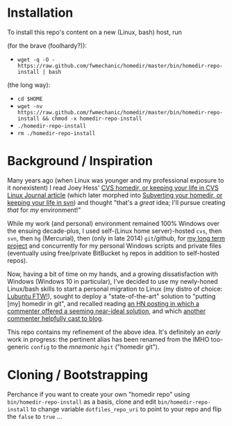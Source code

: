 # Installation

To install this repo's content on a new (Linux, bash) host, run

(for the brave (foolhardy?)):
 * `wget -q -O - https://raw.github.com/fwmechanic/homedir/master/bin/homedir-repo-install | bash`

(the long way):
 * `cd $HOME`
 * `wget -nv https://raw.github.com/fwmechanic/homedir/master/bin/homedir-repo-install && chmod -x homedir-repo-install`
 * `./homedir-repo-install`
 * `rm ./homedir-repo-install`

# Background / Inspiration

Many years ago (when Linux was younger and my professional exposure to it
nonexistent) I read Joey Hess' [CVS homedir, or keeping your life in
CVS](https://joeyh.name/cvshome/) [Linux Journal
article](http://www.linuxjournal.com/article/5976) (which later morphed into
[Subverting your homedir, or keeping your life in
svn](http://joeyh.name/svnhome/)) and thought "that's a _great_ idea; I'll
pursue creating _that_ for _my_ environment!"

While my work (and personal) environment remained 100% Windows over the
ensuing decade-plus, I used self-(Linux home server)-hosted `cvs`, then `svn`,
then `hg` (Mercurial), then (only in late 2014) `git`/github, for [my long term
project](https://github.com/fwmechanic/k_edit) and concurrently for my
personal Windows scripts and private files (eventually using free/private
BitBucket `hg` repos in addition to self-hosted repos).

Now, having a bit of time on my hands, and a growing dissatisfaction with
Windows (Windows 10 in particular), I've decided to use my newly-honed
Linux/bash skills to start a personal migration to Linux (my distro of
choice: [Lubuntu FTW!](http://lubuntu.net/)), sought to deploy a
"state-of-the-art" solution to "putting [my] homedir in git", and recalled
reading [an HN posting in which a commenter offered a seeming near-ideal
solution](https://news.ycombinator.com/item?id=11071754), and which [another
commenter helpfully cast to
blog](https://developer.atlassian.com/blog/2016/02/best-way-to-store-dotfiles-git-bare-repo/).

This repo contains my refinement of the above idea.  It's definitely an
_early_ work in progress: the pertinent alias has been renamed from the IMHO
too-generic `config` to the _mnemonic_ `hgit` ("homedir git").

# Cloning / Bootstrapping

Perchance if you want to create your own "homedir repo" using
`bin/homedir-repo-install` as a basis, clone and edit
`bin/homedir-repo-install` to change variable `dotfiles_repo_uri` to point to
your repo and flip the `false` to `true` ...
